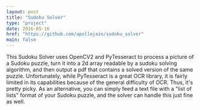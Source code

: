 ```yaml
---
layout: post
title: "Sudoku Solver"
type: "project"
date: 2016-05-16
href: "https://github.com/apollojain/sudoku_solver"
main: false
---
```


This Sudoku Solver uses OpenCV2 and PyTesseract to process a picture of a Sudoku puzzle, turn it into a 2d array readable by a sudoku solving algorithm, and then output a pdf that contains a solved version of the same puzzle. Unfortunately, while PyTesseract is a great OCR library, it is fairly limited in its capabilities because of the general difficulty of OCR. Thus, it's pretty picky. As an alternative, you can simply feed a text file with a "list of lists" format of your Sudoku puzzle, and the solver can handle this just fine as well. 